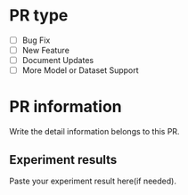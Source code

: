 # PR type
- [ ] Bug Fix
- [ ] New Feature
- [ ] Document Updates
- [ ] More Model or Dataset Support

# PR information

Write the detail information belongs to this PR.

## Experiment results

Paste your experiment result here(if needed).
